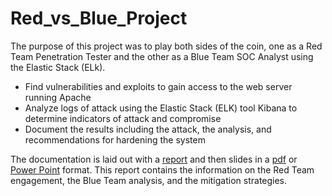# Red_vs_Blue_Project
The purpose of this project was to play both sides of the coin, one as a Red Team Penetration Tester and the other as a Blue Team SOC Analyst using the Elastic Stack (ELk).

* Find vulnerabilities and exploits to gain access to the web server running Apache
* Analyze logs of attack using the Elastic Stack (ELK) tool Kibana to determine indicators of attack and compromise
* Document the results including the attack, the analysis, and recommendations for hardening the system

The documentation is laid out with a [report](https://github.com/ExtonHoward/Red_vs_Blue_Project/blob/main/Capstone_Engagement_Report.md "Report") and then slides in a [pdf](https://github.com/ExtonHoward/Red_vs_Blue_Project/blob/main/RedvsBlueSlides.pdf "PDF slides") or [Power Point](https://github.com/ExtonHoward/Red_vs_Blue_Project/blob/main/RedvsBlueSlides.pptx "Power Point slides") format. This report contains the information on the Red Team engagement, the Blue Team analysis, and the mitigation strategies.
